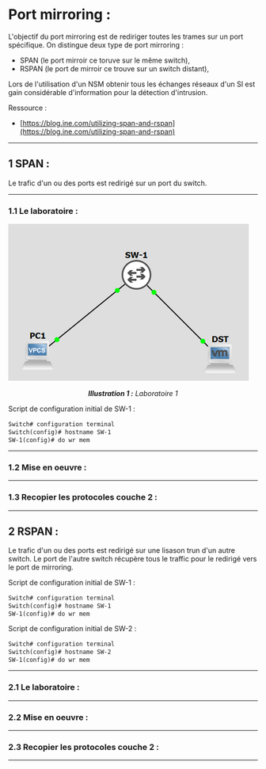 # Port mirroring :

L'objectif du port mirroring est de rediriger toutes les trames sur un port spécifique.
On distingue deux type de port mirroring :

* SPAN (le port mirroir ce toruve sur le même switch),
* RSPAN (le port de mirroir ce trouve sur un switch distant),

Lors de l'utilisation d'un NSM obtenir tous les échanges réseaux d'un SI est gain considérable d'information pour la détection d'intrusion.

Ressource :

* [https://blog.ine.com/utilizing-span-and-rspan](https://blog.ine.com/utilizing-span-and-rspan)

---

## 1 SPAN :
Le trafic d'un ou des ports est redirigé sur un port du switch.

---

### 1.1 Le laboratoire :
![img](../images/SO/Port-mirroring/lab-1.png)
<div align="center">
	<i><b>Illustration 1 :</b> Laboratoire 1</i>
</div>

Script de configuration initial de SW-1 :
````text
Switch# configuration terminal
Switch(config)# hostname SW-1
SW-1(config)# do wr mem
````

---

### 1.2 Mise en oeuvre :

---

### 1.3 Recopier les protocoles couche 2 :

---

## 2 RSPAN :
Le trafic d'un ou des ports est redirigé sur une lisason trun d'un autre switch. Le port de l'autre switch récupère tous le traffic pour le redirigé vers le port de mirroring.

Script de configuration initial de SW-1 :
````text
Switch# configuration terminal
Switch(config)# hostname SW-1
SW-1(config)# do wr mem
````

Script de configuration initial de SW-2 :
````text
Switch# configuration terminal
Switch(config)# hostname SW-2
SW-1(config)# do wr mem
````

---

### 2.1 Le laboratoire :

---

### 2.2 Mise en oeuvre :

---

### 2.3 Recopier les protocoles couche 2 :

---